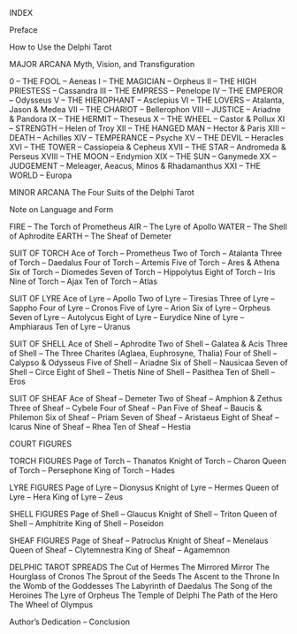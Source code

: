 INDEX

Preface

How to Use the Delphi Tarot

MAJOR ARCANA
Myth, Vision, and Transfiguration

0 – THE FOOL – Aeneas
I – THE MAGICIAN – Orpheus
II – THE HIGH PRIESTESS – Cassandra
III – THE EMPRESS – Penelope
IV – THE EMPEROR – Odysseus
V – THE HIEROPHANT – Asclepius
VI – THE LOVERS – Atalanta, Jason & Medea
VII – THE CHARIOT – Bellerophon
VIII – JUSTICE – Ariadne & Pandora
IX – THE HERMIT – Theseus
X – THE WHEEL – Castor & Pollux
XI – STRENGTH – Helen of Troy
XII – THE HANGED MAN – Hector & Paris
XIII – DEATH – Achilles
XIV – TEMPERANCE – Psyche
XV – THE DEVIL – Heracles
XVI – THE TOWER – Cassiopeia & Cepheus
XVII – THE STAR – Andromeda & Perseus
XVIII – THE MOON – Endymion
XIX – THE SUN – Ganymede
XX – JUDGEMENT – Meleager, Aeacus, Minos & Rhadamanthus
XXI – THE WORLD – Europa

MINOR ARCANA
The Four Suits of the Delphi Tarot

Note on Language and Form

FIRE – The Torch of Prometheus
AIR – The Lyre of Apollo
WATER – The Shell of Aphrodite
EARTH – The Sheaf of Demeter

SUIT OF TORCH
Ace of Torch – Prometheus
Two of Torch – Atalanta
Three of Torch – Daedalus
Four of Torch – Artemis
Five of Torch – Ares & Athena
Six of Torch – Diomedes
Seven of Torch – Hippolytus
Eight of Torch – Iris
Nine of Torch – Ajax
Ten of Torch – Atlas

SUIT OF LYRE
Ace of Lyre – Apollo
Two of Lyre – Tiresias
Three of Lyre – Sappho
Four of Lyre – Cronos
Five of Lyre – Arion
Six of Lyre – Orpheus
Seven of Lyre – Autolycus
Eight of Lyre – Eurydice
Nine of Lyre – Amphiaraus
Ten of Lyre – Uranus

SUIT OF SHELL
Ace of Shell – Aphrodite
Two of Shell – Galatea & Acis
Three of Shell – The Three Charites (Aglaea, Euphrosyne, Thalia)
Four of Shell – Calypso & Odysseus
Five of Shell – Ariadne
Six of Shell – Nausicaa
Seven of Shell – Circe
Eight of Shell – Thetis
Nine of Shell – Pasithea
Ten of Shell – Eros

SUIT OF SHEAF
Ace of Sheaf – Demeter
Two of Sheaf – Amphion & Zethus
Three of Sheaf – Cybele
Four of Sheaf – Pan
Five of Sheaf – Baucis & Philemon
Six of Sheaf – Priam
Seven of Sheaf – Aristaeus
Eight of Sheaf – Icarus
Nine of Sheaf – Rhea
Ten of Sheaf – Hestia

COURT FIGURES

TORCH FIGURES
Page of Torch – Thanatos
Knight of Torch – Charon
Queen of Torch – Persephone
King of Torch – Hades

LYRE FIGURES
Page of Lyre – Dionysus
Knight of Lyre – Hermes
Queen of Lyre – Hera
King of Lyre – Zeus

SHELL FIGURES
Page of Shell – Glaucus
Knight of Shell – Triton
Queen of Shell – Amphitrite
King of Shell – Poseidon

SHEAF FIGURES
Page of Sheaf – Patroclus
Knight of Sheaf – Menelaus
Queen of Sheaf – Clytemnestra
King of Sheaf – Agamemnon

DELPHIC TAROT SPREADS
The Cut of Hermes
The Mirrored Mirror
The Hourglass of Cronos
The Sprout of the Seeds
The Ascent to the Throne
In the Womb of the Goddesses
The Labyrinth of Daedalus
The Song of the Heroines
The Lyre of Orpheus
The Temple of Delphi
The Path of the Hero
The Wheel of Olympus

Author’s Dedication – Conclusion

